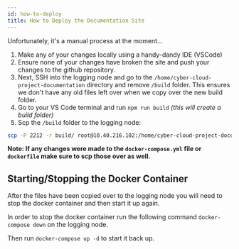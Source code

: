 ```yaml
---
id: how-to-deploy
title: How to Deploy the Documentation Site
---
```


Unfortunately, it's a manual process at the moment...

1. Make any of your changes locally using a handy-dandy IDE (VSCode)
2. Ensure none of your changes have broken the site and push your changes to the github repository.
3. Next, SSH into the logging node and go to the `/home/cyber-cloud-project-documentation` directory and remove `/build` folder. This ensures we don't have any old files left over when we copy over the new build folder.
4. Go to your VS Code terminal and run `npm run build` *(this will create a build folder)*
5. Scp the `/build` folder to the logging node:

```bash
scp -P 2212 -r build/ root@10.40.216.102:/home/cyber-cloud-project-documentation/build
```

**Note: If any changes were made to the `docker-compose.yml` file or `dockerfile` make sure to scp those over as well.**

## Starting/Stopping the Docker Container 
After the files have been copied over to the logging node you will need to stop the docker container and then start it up again.

In order to stop the docker container run the following command `docker-compose down` on the logging node.

Then run `docker-compose up -d` to start it back up.


